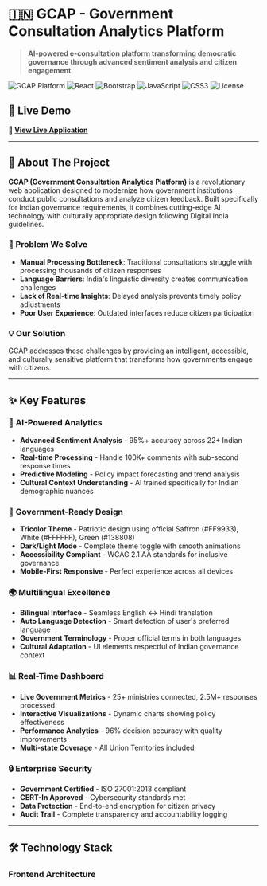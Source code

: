 # 🇮🇳 GCAP - Government Consultation Analytics Platform

> **AI-powered e-consultation platform transforming democratic governance through advanced sentiment analysis and citizen engagement**

![GCAP Platform](https://img.shields.io/badge/Status-Production_Ready-success?style=for-the-badge)
![React](https://img.shields.io/badge/React-18.0+-61DAFB?style=for-the-badge&logo=react)
![Bootstrap](https://img.shields.io/badge/Bootstrap-5.3-7952B3?style=for-the-badge&logo=bootstrap)
![JavaScript](https://img.shields.io/badge/JavaScript-ES6+-F7DF1E?style=for-the-badge&logo=javascript)
![CSS3](https://img.shields.io/badge/CSS3-1572B6?style=for-the-badge&logo=css3)
![License](https://img.shields.io/badge/License-MIT-green?style=for-the-badge)

## 🌟 Live Demo

**🔗 [View Live Application](https://xxsameerx.github.io/Gcap)**

---

## 📖 About The Project

**GCAP (Government Consultation Analytics Platform)** is a revolutionary web application designed to modernize how government institutions conduct public consultations and analyze citizen feedback. Built specifically for Indian governance requirements, it combines cutting-edge AI technology with culturally appropriate design following Digital India guidelines.

### 🎯 Problem We Solve

- **Manual Processing Bottleneck**: Traditional consultations struggle with processing thousands of citizen responses
- **Language Barriers**: India's linguistic diversity creates communication challenges
- **Lack of Real-time Insights**: Delayed analysis prevents timely policy adjustments
- **Poor User Experience**: Outdated interfaces reduce citizen participation

### 💡 Our Solution

GCAP addresses these challenges by providing an intelligent, accessible, and culturally sensitive platform that transforms how governments engage with citizens.

---

## ✨ Key Features

### 🤖 **AI-Powered Analytics**
- **Advanced Sentiment Analysis** - 95%+ accuracy across 22+ Indian languages
- **Real-time Processing** - Handle 100K+ comments with sub-second response times
- **Predictive Modeling** - Policy impact forecasting and trend analysis
- **Cultural Context Understanding** - AI trained specifically for Indian demographic nuances

### 🎨 **Government-Ready Design**
- **Tricolor Theme** - Patriotic design using official Saffron (#FF9933), White (#FFFFFF), Green (#138808)
- **Dark/Light Mode** - Complete theme toggle with smooth animations
- **Accessibility Compliant** - WCAG 2.1 AA standards for inclusive governance
- **Mobile-First Responsive** - Perfect experience across all devices

### 🌍 **Multilingual Excellence**
- **Bilingual Interface** - Seamless English ↔ Hindi translation
- **Auto Language Detection** - Smart detection of user's preferred language
- **Government Terminology** - Proper official terms in both languages
- **Cultural Adaptation** - UI elements respectful of Indian governance context

### 📊 **Real-Time Dashboard**
- **Live Government Metrics** - 25+ ministries connected, 2.5M+ responses processed
- **Interactive Visualizations** - Dynamic charts showing policy effectiveness
- **Performance Analytics** - 96% decision accuracy with quality improvements
- **Multi-state Coverage** - All Union Territories included

### 🔒 **Enterprise Security**
- **Government Certified** - ISO 27001:2013 compliant
- **CERT-In Approved** - Cybersecurity standards met
- **Data Protection** - End-to-end encryption for citizen privacy
- **Audit Trail** - Complete transparency and accountability logging

---

## 🛠️ Technology Stack

### **Frontend Architecture**

